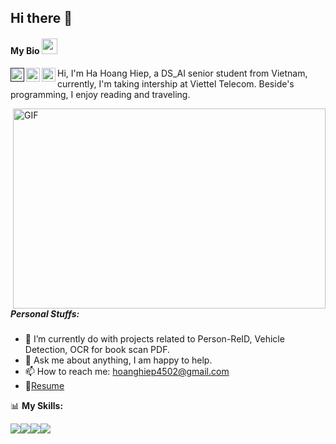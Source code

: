 ## Hi there 👋

#### My Bio  <img src="https://media.giphy.com/media/hvRJCLFzcasrR4ia7z/giphy.gif" width="25px">
<a href="">
  <img align="left" alt="Abhishek's Discord" width="22px" src="https://cdn.jsdelivr.net/npm/simple-icons@v3/icons/discord.svg" />
</a> <a href="https://x.com/HoangHi84344157">
  <img align="left" alt="Abhishek Naidu | Twitter" width="22px" src="https://cdn.jsdelivr.net/npm/simple-icons@v3/icons/twitter.svg" />
</a> <a href="https://www.linkedin.com/in/hoang-hiep-ha-3296a41b4/">
  <img align="left" alt="Abhishek's LinkdeIN" width="22px" src="https://cdn.jsdelivr.net/npm/simple-icons@v3/icons/linkedin.svg" />
</a>

Hi, I'm Ha Hoang Hiep, a DS_AI senior student from Vietnam, currently, I'm taking intership at Viettel Telecom. Beside's programming, I enjoy reading and traveling.

  <img align="right" alt="GIF" src="https://github.com/abhisheknaiidu/abhisheknaiidu/blob/master/code.gif?raw=true" width="500" height="320" />

##### **Personal Stuffs:**

- 🌱 I’m currently do with projects related to Person-ReID, Vehicle Detection, OCR for book scan PDF.
- 💬 Ask me about anything, I am happy to help.
- 📫 How to reach me: hoanghiep4502@gmail.com
- 📝[Resume]()


📊 **My Skills:**

![](https://img.shields.io/badge/OS-Linux-informational?style=flat&logo=<LOGO_NAME>&logoColor=white&color=ffff1a)![](https://img.shields.io/badge/Language-Python-informational?style=flat&logo=<LOGO_NAME>&logoColor=white&color=2bbc8a)![](https://img.shields.io/badge/Framework-Tensorflow-informational?style=flat&logo=<LOGO_NAME>&logoColor=white&color=ff8533)![](https://img.shields.io/badge/Framework-Pytorch-informational?style=flat&logo=<LOGO_NAME>&logoColor=white&color=66a3ff)

